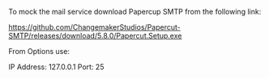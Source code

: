 To mock the mail service download Papercup SMTP from the following link:

https://github.com/ChangemakerStudios/Papercut-SMTP/releases/download/5.8.0/Papercut.Setup.exe

From Options use:

IP Address: 127.0.0.1
Port: 25
